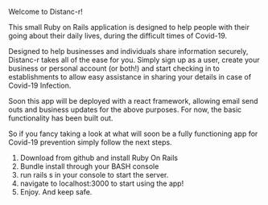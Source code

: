 Welcome to Distanc-r!

This small Ruby on Rails application is designed to help people with their going about their daily lives, during the difficult times of Covid-19.

Designed to help businesses and individuals share information securely, Distanc-r takes all of the ease for you.
Simply sign up as a user, create your business or personal account (or both!) and start checking in to establishments to allow easy assistance in sharing your details in case of Covid-19 Infection.

Soon this app will be deployed with a react framework, allowing email send outs and business updates for the above purposes. For now, the basic functionality has been built out.

So if you fancy taking a look at what will soon be a fully functioning app for Covid-19 prevention simply follow the next steps.

1. Download from github and install Ruby On Rails
2. Bundle install through your BASH console
3. run rails s in your console to start the server.
4. navigate to localhost:3000 to start using the app!
5. Enjoy. And keep safe.